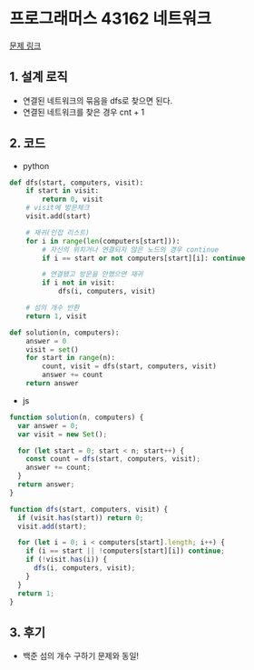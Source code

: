 # 프로그래머스 43162 네트워크

[문제 링크](https://programmers.co.kr/learn/courses/30/lessons/43162)

## 1. 설계 로직

- 연결된 네트워크의 묶음을 dfs로 찾으면 된다.
- 연결된 네트워크를 찾은 경우 cnt + 1

## 2. 코드

- python

```python
def dfs(start, computers, visit):
    if start in visit:
        return 0, visit
    # visit에 방문체크
    visit.add(start)

    # 재귀(인접 리스트)
    for i in range(len(computers[start])):
        # 자신의 위치거나 연결되지 않은 노드의 경우 continue
        if i == start or not computers[start][i]: continue

        # 연결됐고 방문을 안했으면 재귀
        if i not in visit:
            dfs(i, computers, visit)

    # 섬의 개수 반환
    return 1, visit

def solution(n, computers):
    answer = 0
    visit = set()
    for start in range(n):
        count, visit = dfs(start, computers, visit)
        answer += count
    return answer
```

- js

```javascript
function solution(n, computers) {
  var answer = 0;
  var visit = new Set();

  for (let start = 0; start < n; start++) {
    const count = dfs(start, computers, visit);
    answer += count;
  }
  return answer;
}

function dfs(start, computers, visit) {
  if (visit.has(start)) return 0;
  visit.add(start);

  for (let i = 0; i < computers[start].length; i++) {
    if (i == start || !computers[start][i]) continue;
    if (!visit.has(i)) {
      dfs(i, computers, visit);
    }
  }
  return 1;
}
```

## 3. 후기

- 백준 섬의 개수 구하기 문제와 동일!
